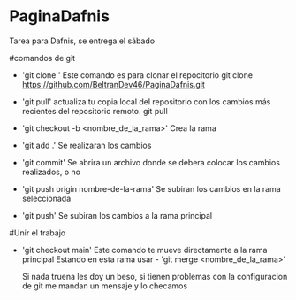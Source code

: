 # PaginaDafnis

Tarea para Dafnis, se entrega el sábado

#comandos de git

- 'git clone <URL>'
  Este comando es para clonar el repocitorio
  git clone https://github.com/BeltranDev46/PaginaDafnis.git

- 'git pull'
  actualiza tu copia local del repositorio con los cambios más recientes del repositorio remoto.
  git pull

- 'git checkout -b <nombre_de_la_rama>'
  Crea la rama

- 'git add .'
  Se realizaran los cambios

- 'git commit'
  Se abrira un archivo donde se debera colocar los cambios realizados, o no

- 'git push origin nombre-de-la-rama'
  Se subiran los cambios en la rama seleccionada

- 'git push'
  Se subiran los cambios a la rama principal

#Unir el trabajo

- 'git checkout main'
  Este comando te mueve directamente a la rama principal
  Estando en esta rama usar - 'git merge <nombre_de_la_rama>'

  Si nada truena les doy un beso, si tienen problemas con la configuracion de git me mandan un mensaje y lo checamos
